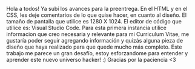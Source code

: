 Hola a todos!
Ya subí los avances para la preentrega.
En el HTML y en el CSS, les deje comentarios de lo que quise hacer, en cuanto al diseño.
El tamaño de pantalla que utilice es 1280 X 1024.
El editor de código que utilice es: Visual Studio Code.
Para esta primera instancia utilice informacion que creo necesaria y relevante para mi Curriculum Vitae, 
me gustaría poder seguir agregando información y quizás alguna pieza de diseño que haya realizado para que quede mucho más completo. 
Este trabajo me parece un gran desafío, estoy esforzandome para entender y aprender este nuevo universo hacker! :)
Gracias por la paciencia <3
